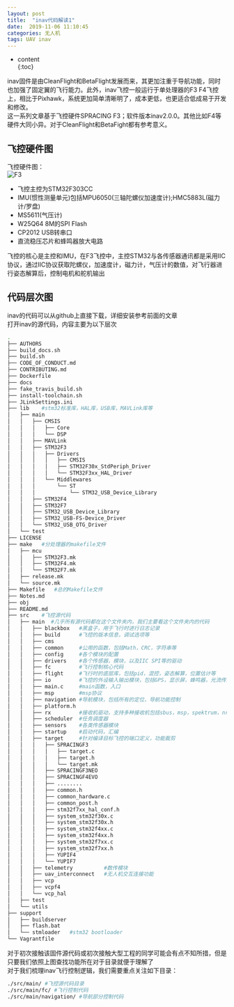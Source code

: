 ```yaml
---  
layout: post  
title:  "inav代码解读1"  
date:  2019-11-06 11:10:45  
categories: 无人机  
tags: UAV inav  
---  
```


* content  
{:toc}  

inav固件是由CleanFlight和BetaFlight发展而来，其更加注重于导航功能，同时也加强了固定翼的飞行能力。此外，inav飞控一般运行于单处理器的F3 F4飞控上，相比于Pixhawk，系统更加简单清晰明了，成本更低，也更适合低成易于开发和修改。  
这一系列文章基于飞控硬件SPRACING F3；软件版本inav2.0.0。其他比如F4等硬件大同小异。对于CleanFlight和BetaFight都有参考意义。  

## 飞控硬件图
飞控硬件图：  
![F3]({{site.baseurl}}/images/inavcode/SPRACINGF3.png) 

- 飞控主控为STM32F303CC
- IMU(惯性测量单元)包括MPU6050(三轴陀螺仪加速度计);HMC5883L(磁力计/罗盘)
- MS5611(气压计)
- W25Q64 8M的SPI Flash
- CP2012 USB转串口
- 直流稳压芯片和蜂鸣器放大电路

飞控的核心是主控和IMU，在F3飞控中，主控STM32与各传感器通讯都是采用IIC协议，通过IIC协议获取陀螺仪，加速度计，磁力计，气压计的数值，对飞行器进行姿态解算后，控制电机和舵机输出  

## 代码层次图
inav的代码可以从github上直接下载，详细安装参考前面的文章  
打开inav的源代码，内容主要为以下层次

```bash
.
├── AUTHORS
├── build_docs.sh
├── build.sh
├── CODE_OF_CONDUCT.md
├── CONTRIBUTING.md
├── Dockerfile
├── docs
├── fake_travis_build.sh
├── install-toolchain.sh
├── JLinkSettings.ini
├── lib    #stm32标准库，HAL库，USB库，MAVLink库等
│   ├── main
│   │   ├── CMSIS
│   │   │   ├── Core
│   │   │   └── DSP
│   │   ├── MAVLink
│   │   ├── STM32F3
│   │   │   ├── Drivers
│   │   │   │   ├── CMSIS
│   │   │   │   ├── STM32F30x_StdPeriph_Driver
│   │   │   │   └── STM32F3xx_HAL_Driver
│   │   │   └── Middlewares
│   │   │       └── ST
│   │   │           └── STM32_USB_Device_Library
│   │   ├── STM32F4
│   │   ├── STM32F7
│   │   ├── STM32_USB_Device_Library
│   │   ├── STM32_USB-FS-Device_Driver
│   │   └── STM32_USB_OTG_Driver
│   └── test
├── LICENSE
├── make   #分处理器的makefile文件
│   ├── mcu
│   │   ├── STM32F3.mk
│   │   ├── STM32F4.mk
│   │   └── STM32F7.mk
│   ├── release.mk
│   └── source.mk
├── Makefile   #总的Makefile文件
├── Notes.md
├── obj
├── README.md
├── src    #飞控源代码
│   ├── main  #几乎所有源代码都在这个文件夹内，我们主要看这个文件夹内的代码
│   │   ├── blackbox   #黑盒子，用于飞行时进行日志记录
│   │   ├── build      #飞控的版本信息，调试选项等
│   │   ├── cms
│   │   ├── common     #公用的函数，包括Math，CRC，字符串等
│   │   ├── config     #各个模块的配置
│   │   ├── drivers    #各个传感器，模块，以及IIC SPI等的驱动
│   │   ├── fc         #飞行控制核心代码
│   │   ├── flight     #飞行时的底层库，包括pid，混控，姿态解算，位置估计等
│   │   ├── io         #飞控的外设输入输出模块，包括GPS，显示屏，蜂鸣器，光流传感器等
│   │   ├── main.c     #main函数，入口
│   │   ├── msp        #msp协议
│   │   ├── navigation #导航模块，包括所有的定位，导航功能控制
│   │   ├── platform.h 
│   │   ├── rx         #接收机驱动，支持多种接收机包括sbus，msp，spektrum，nrf24l01等
│   │   ├── scheduler  #任务调度器
│   │   ├── sensors    #各类传感器模块
│   │   ├── startup    #启动代码，汇编
│   │   ├── target     #针对编译目标飞控的端口定义，功能裁剪
│   │   │   ├── SPRACINGF3
│   │   │   │   ├── target.c
│   │   │   │   ├── target.h
│   │   │   │   └── target.mk
│   │   │   ├── SPRACINGF3NEO
│   │   │   ├── SPRACINGF4EVO
│   │   │   ├── ........
│   │   │   ├── common.h
│   │   │   ├── common_hardware.c
│   │   │   ├── common_post.h
│   │   │   ├── stm32f7xx_hal_conf.h
│   │   │   ├── system_stm32f30x.c
│   │   │   ├── system_stm32f30x.h
│   │   │   ├── system_stm32f4xx.c
│   │   │   ├── system_stm32f4xx.h
│   │   │   ├── system_stm32f7xx.c
│   │   │   ├── system_stm32f7xx.h
│   │   │   ├── YUPIF4
│   │   │   └── YUPIF7
│   │   ├── telemetry          #数传模块
│   │   ├── uav_interconnect   #无人机交互连接功能
│   │   ├── vcp
│   │   ├── vcpf4
│   │   └── vcp_hal
│   ├── test
│   └── utils
├── support
│   ├── buildserver
│   ├── flash.bat
│   └── stmloader   #stm32 bootloader
└── Vagrantfile
```

对于初次接触该固件源代码或初次接触大型工程的同学可能会有点不知所措，但是只要我们依照上图查找功能所在对于目录就便于理解了  
对于我们梳理inav飞行控制逻辑，我们需要重点关注如下目录：  
```bash
./src/main/ #飞控源代码目录
./src/main/fc/ #飞行控制代码
./src/main/navigation/ #导航部分控制代码
```
